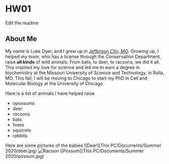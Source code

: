 # HW01
Edit the readme

## About Me
My name is Luke Dyer, and I grew up in [*Jefferson City, MO*](https://en.wikipedia.org/wiki/Jefferson_City,_Missouri). Growing up, I helped my mom, who has a license through the Conservation Department, raise **all kinds** of wild animals. From bats, to deer, to racoons, we did it all. This inspired my love for science and led me to earn a degree in biochemistry at the Missouri University of Science and Technology, in Rolla, MO. This fall, I will be moving to Chicago to start my PhD in Cell and Molecular Biology at the University of Chicago.

Here is a list of animals I have helped raise
* opossums
* deer
* racoons
* bats
* foxes
* squirrels
* rabbits

Here are some pictures of the babies
![Deer](This PC/Documents/Summer 2020/deer.jpg)
![Racoon](ThisPC/Documents/Summer2020/racoon.jpg)
![Possum](This PC/Documents/Summer 2020/possum.jpg)